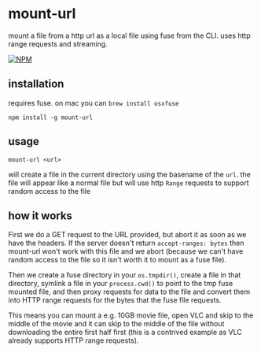 # mount-url

mount a file from a http url as a local file using fuse from the CLI. uses http range requests and streaming.

[![NPM](https://nodei.co/npm/mount-url.png)](https://nodei.co/npm/mount-url/)

## installation

requires fuse. on mac you can `brew install osxfuse`

```
npm install -g mount-url
```

## usage

```
mount-url <url>
```

will create a file in the current directory using the basename of the `url`. the file will appear like a normal file but will use http `Range` requests to support random access to the file

## how it works

First we do a GET request to the URL provided, but abort it as soon as we have the headers. If the server doesn't return `accept-ranges: bytes` then mount-url won't work with this file and we abort (because we can't have random access to the file so it isn't worth it to mount as a fuse file).

Then we create a fuse directory in your `os.tmpdir()`, create a file in that directory, symlink a file in your `process.cwd()` to point to the tmp fuse mounted file, and then proxy requests for data to the file and convert them into HTTP range requests for the bytes that the fuse file requests.

This means you can mount a e.g. 10GB movie file, open VLC and skip to the middle of the movie and it can skip to the middle of the file without downloading the entire first half first (this is a contrived example as VLC already supports HTTP range requests).
